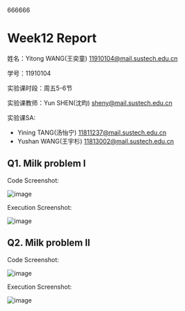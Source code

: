 666666
# Week12 Report
姓名：Yitong WANG(王奕童) 11910104@mail.sustech.edu.cn

学号：11910104

实验课时段：周五5-6节

实验课教师：Yun SHEN(沈昀) sheny@mail.sustech.edu.cn

实验课SA:
- Yining TANG(汤怡宁) 11811237@mail.sustech.edu.cn
- Yushan WANG(王宇杉) 11813002@mail.sustech.edu.cn

## Q1. Milk problem I

Code Screenshot:

![image](https://user-images.githubusercontent.com/64548919/167089640-6dbf4750-85d5-4a6d-8e0b-7ed1ee509956.png)

Execution Screenshot:

![image](https://user-images.githubusercontent.com/64548919/167094689-0b4547a0-8f30-48a5-bb73-0b8c01261bba.png)


## Q2. Milk problem II

Code Screenshot:

![image](https://user-images.githubusercontent.com/64548919/167094373-1d9bd53c-8b47-4a41-8230-a2c93a699d72.png)

Execution Screenshot:

![image](https://user-images.githubusercontent.com/64548919/167094460-ea9408a4-f5ab-4c06-b7a6-bde3bd7c482a.png)
